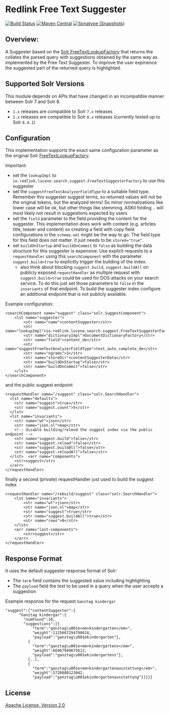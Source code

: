 # Redlink Free Text Suggester

[![Build Status](https://travis-ci.org/redlink-gmbh/solr-suggest-free-text.svg?branch=master)](https://travis-ci.org/redlink-gmbh/solr-suggest-free-text)
[![Maven Central](https://img.shields.io/maven-central/v/io.redlink.solr/solr-suggest-free-text.svg)](http://search.maven.org/#search%7Cga%7C1%7Cg%3A%22io.redlink.solr%22)
[![Sonatype (Snapshots)](https://img.shields.io/nexus/s/https/oss.sonatype.org/io.redlink.solr/solr-suggest-free-text.svg)](https://oss.sonatype.org/#nexus-search;gav~io.redlink.solr~solr-suggest-free-text~~~)

## Overview:

A Suggester based on the [Solr FreeTextLookupFactory](https://lucene.apache.org/solr/guide/7_7/suggester.html#freetextlookupfactory) that returns the collates the parsed query with suggestions obtained by the same way as implemented by the Free Text Suggester. To improve the user expirience the suggested part of the returned query is highlighted.

## Supported Solr Versions

This module depends on APIs that have changed in an incompatible manner between Solr 7 and Solr 8.

* `1.x` releases are compatible to Solr `7.x` releases
* `2.x` releases are compatible to Solr `8.x` releases (currently tested up to Solr `8.4.1`)

## Configuration

This implementation supports the exact same configuration parameter as the original Solr [FreeTextLookupFactory](https://lucene.apache.org/solr/guide/7_7/suggester.html#freetextlookupfactory).

Important:

* set the `lookupImpl` to `io.redlink.lucene.search.suggest.FreeTextSuggesterFactory` to use this suggester
* set the `suggestFreeTextAnalyzerFieldType` to a suitable field type. Remember this suggester suggest terms, so returned values will not be the original tokens, but the analyzed terms! So minor normalizations like lower case will be ok, but other things like stemming, ASKII folding .. will most likely not result in suggestions expected by users
* set the `field` parameter to the field providing the content for the suggester. This implementation does work with content (e.g. articles title, teaser and content) so creating a field with copy field configurations in the `schema.xml` might be the way to go. The field type for this field does not matter. It just needs to be `stored="true"`.
* set `buildOnStartup` and `buildOnCommit` to `false` as building the data structure for this suggester is expensive. Use explicit requests to a `requestHandler` using this `searchComponent` with the parameter `suggest.build=true` to explicitly trigger the building of the index.
    * also think about blocking `suggest.build`, `suggest.buildAll` on publicly exposed `requestHandler` as multiple request with `suggest.build=true` could be used for DOS attacks on your search service. To do this just set those parameters to `false` in the `invariants` of that endpoint. To build the suggester index configure an additional endpoint that is not publicly available.

Example configuration:

```
<searchComponent name="suggest" class="solr.SuggestComponent">
    <lst name="suggester">
        <str name="name">contentSuggester</str>
        <str name="lookupImpl">io.redlink.lucene.search.suggest.FreeTextSuggesterFactory</str>
        <str name="dictionaryImpl">DocumentDictionaryFactory</str>
        <str name="field">content_de</str>
        <str name="suggestFreeTextAnalyzerFieldType">text_auto_complete_de</str>
        <str name="ngrams">3</str>
        <str name="storeDir">contentSuggesterData</str>
        <str name="buildOnStartup">false</str>
        <str name="buildOnCommit">false</str>
    </lst>
</searchComponent>
```

and the public suggest endpoint

```
<requestHandler name="/suggest" class="solr.SearchHandler">
  <lst name="defaults">
    <str name="suggest">true</str>
    <str name="suggest.count">5</str>
  </lst>
  <lst name="invariants">
    <str name="wt">json</str>
    <str name="json.nl">map</str>
    <!-- disable building/releod the suggest index via the public endpoint -->
    <str name="suggest.build">false</str>
    <str name="suggest.reload">false</str>
    <str name="suggest.buildAll">false</str>
    <str name="suggest.reloadAll">false</str>
  </lst>  <arr name="components">
    <str>suggest</str>
  </arr>
</requestHandler>

```

finally a second (private) requestHandler just used to build the suggest index


```
<requestHandler name="/rebuild/suggest" class="solr.SearchHandler">
    <lst name="invariants">
        <str name="wt">json</str>
        <str name="json.nl">map</str>
        <str name="suggest">true</str>
        <str name="suggest.buildAll">true</str>
        <str name="rows">0</str>
    </lst>
    <arr name="last-components">
        <str>suggest</str>
    </arr>
</requestHandler>
```


## Response Format

It uses the default suggester response format of Solr:

* The `term` field contains the suggested value including highlighting
* The `payload` field the text to be used in a query when the user accepts a suggestion

Example response for the request `Ganztag kindergar`

```
"suggest":{"contentSuggester":{
      "Ganztag kindergar":{
        "numFound":10,
        "suggestions":[{
            "term":"ganztag\u001e<em>kindergarten</em>",
            "weight":1125667294798616,
            "payload":"ganztag\u001ekindergarten"},
          {
            "term":"ganztag\u001e<em>kindergartens</em>",
            "weight":66967949675612,
            "payload":"ganztag\u001ekindergartens"},
          [..],
          {
            "term":"ganztag\u001e<em>kindergartenausstattung</em>",
            "weight":5720880123042,
            "payload":"ganztag\u001ekindergartenausstattung"}]}}}

```

 ## License
 
 [Apache License, Version 2.0](https://www.apache.org/licenses/LICENSE-2.0)
 
